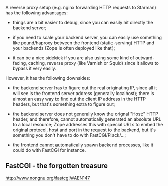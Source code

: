 A reverse proxy setup (e.g. nginx forwarding HTTP requests to Starman) has the following advantages:

* things are a bit easier to debug, since you can easily hit directly the backend server;

* if you need to scale your backend server, you can easily use something like pound/haproxy between the frontend (static-serving) HTTP and your backends (Zope is often deployed like that);

* it can be a nice sidekick if you are also using some kind of outward-facing, caching, reverse proxy (like Varnish or Squid) since it allows to bypass it very easily.

However, it has the following downsides:

* the backend server has to figure out the real originating IP, since all it will see is the frontend server address (generally localhost); there is almost an easy way to find out the client IP address in the HTTP headers, but that's something extra to figure out;

* the backend server does not generally know the orignal "Host:" HTTP header, and therefore, cannot automatically generated an absolute URL to a local resource; Zope addresses this with special URLs to embed the original protocol, host and port in the request to the backend, but it's something you don't have to do with FastCGI/Plack/...;

* the frontend cannot automatically spawn backend processes, like it could do with FastCGI for instance.

## FastCGI - the forgotten treasure
http://www.nongnu.org/fastcgi/#AEN147
